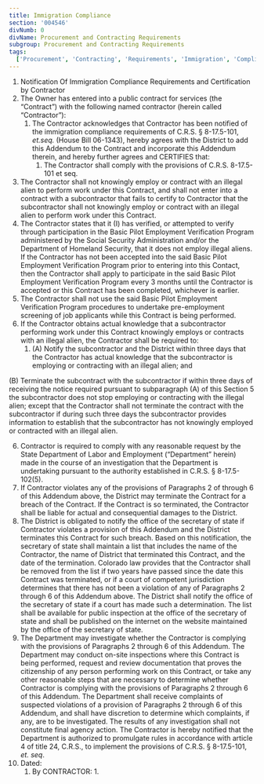 ```yaml
---
title: Immigration Compliance
section: '004546'
divNumb: 0
divName: Procurement and Contracting Requirements
subgroup: Procurement and Contracting Requirements
tags:
  ['Procurement', 'Contracting', 'Requirements', 'Immigration', 'Compliance']
---
```


1. Notification Of Immigration Compliance Requirements and Certification by Contractor
2. The Owner has entered into a public contract for services (the “Contract”) with the following named contractor (herein called “Contractor”):
   1. The Contractor acknowledges that Contractor has been notified of the immigration compliance requirements of C.R.S. § 8-17.5-101, _et.seq._ (House Bill 06-1343), hereby agrees with the District to add this Addendum to the Contract and incorporate this Addendum therein, and hereby further agrees and CERTIFIES that:
      1. The Contractor shall comply with the provisions of C.R.S. 8-17.5-101 et seq.
3. The Contractor shall not knowingly employ or contract with an illegal alien to perform work under this Contract, and shall not enter into a contract with a subcontractor that fails to certify to Contractor that the subcontractor shall not knowingly employ or contract with an illegal alien to perform work under this Contract.
4. The Contractor states that it (I) has verified, or attempted to verify through participation in the Basic Pilot Employment Verification Program administered by the Social Security Administration and/or the Department of Homeland Security, that it does not employ illegal aliens. If the Contractor has not been accepted into the said Basic Pilot Employment Verification Program prior to entering into this Contact, then the Contractor shall apply to participate in the said Basic Pilot Employment Verification Program every 3 months until the Contractor is accepted or this Contract has been completed, whichever is earlier.
5. The Contractor shall not use the said Basic Pilot Employment Verification Program procedures to undertake pre-employment screening of job applicants while this Contract is being performed.
6. If the Contractor obtains actual knowledge that a subcontractor performing work under this Contract knowingly employs or contracts with an illegal alien, the Contractor shall be required to:
   1. (A) Notify the subcontractor and the District within three days that the Contractor has actual knowledge that the subcontractor is employing or contracting with an illegal alien; and

(B) Terminate the subcontract with the subcontractor if within three days of receiving the notice required pursuant to subparagraph (A) of this Section 5 the subcontractor does not stop employing or contracting with the illegal alien; except that the Contractor shall not terminate the contract with the subcontractor if during such three days the subcontractor provides information to establish that the subcontractor has not knowingly employed or contracted with an illegal alien.

6.  Contractor is required to comply with any reasonable request by the State Department of Labor and Employment (“Department” herein) made in the course of an investigation that the Department is undertaking pursuant to the authority established in C.R.S. § 8-17.5-102(5).
7.  If Contractor violates any of the provisions of Paragraphs 2 of through 6 of this Addendum above, the District may terminate the Contract for a breach of the Contract. If the Contract is so terminated, the Contractor shall be liable for actual and consequential damages to the District.
8.  The District is obligated to notify the office of the secretary of state if Contractor violates a provision of this Addendum and the District terminates this Contract for such breach. Based on this notification, the secretary of state shall maintain a list that includes the name of the Contractor, the name of District that terminated this Contract, and the date of the termination. Colorado law provides that the Contractor shall be removed from the list if two years have passed since the date this Contract was terminated, or if a court of competent jurisdiction determines that there has not been a violation of any of Paragraphs 2 through 6 of this Addendum above. The District shall notify the office of the secretary of state if a court has made such a determination. The list shall be available for public inspection at the office of the secretary of state and shall be published on the internet on the website maintained by the office of the secretary of state.
9.  The Department may investigate whether the Contractor is complying with the provisions of Paragraphs 2 through 6 of this Addendum. The Department may conduct on-site inspections where this Contract is being performed, request and review documentation that proves the citizenship of any person performing work on this Contract, or take any other reasonable steps that are necessary to determine whether Contractor is complying with the provisions of Paragraphs 2 through 6 of this Addendum. The Department shall receive complaints of suspected violations of a provision of Paragraphs 2 through 6 of this Addendum, and shall have discretion to determine which complaints, if any, are to be investigated. The results of any investigation shall not constitute final agency action. The Contractor is hereby notified that the Department is authorized to promulgate rules in accordance with article 4 of title 24, C.R.S., to implement the provisions of C.R.S. § 8-17.5-101, _et. seq_.
10. Dated:
    1. By CONTRACTOR:
       1.
